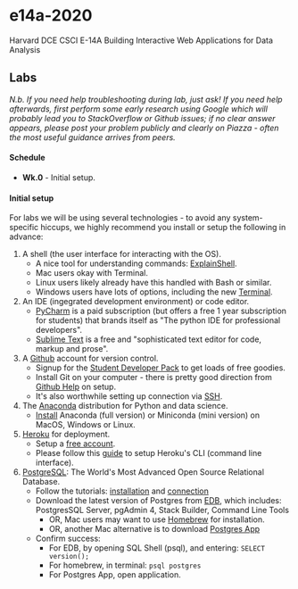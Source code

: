 # e14a-2020
Harvard DCE CSCI E-14A Building Interactive Web Applications for Data Analysis

## Labs
*N.b. If you need help troubleshooting during lab, just ask! If you need help afterwards, first perform some early research using Google which will probably lead you to StackOverflow or Github issues; if no clear answer appears, please post your problem publicly and clearly on Piazza - often the most useful guidance arrives from peers.*

#### Schedule
+ **Wk.0** - Initial setup.

#### Initial setup
For labs we will be using several technologies - to avoid any system-specific  hiccups, we highly recommend you install or setup the following in advance:
1. A shell (the user interface for interacting with the OS).
    + A nice tool for understanding commands: [ExplainShell](https://explainshell.com/).
    + Mac users okay with Terminal.
    + Linux users likely already have this handled with Bash or similar.
    + Windows users have lots of options, including the new [Terminal](https://www.microsoft.com/en-us/p/windows-terminal/9n0dx20hk701?activetab=pivot:overviewtab).
2. An IDE (ingegrated development environment) or code editor.
    + [PyCharm](https://www.jetbrains.com/pycharm/) is a paid subscription (but offers a free 1 year subscription for
  students) that brands itself as "The python IDE for professional developers".
    + [Sublime Text](https://www.sublimetext.com/) is a free and "sophisticated text editor for
code, markup and prose".
3. A [Github](https://github.com/) account for version control.
    + Signup for the [Student Developer Pack](https://education.github.com/pack) to get loads of free goodies.
    + Install Git on your computer - there is pretty good direction from [Github Help](https://help.github.com/en/github/getting-started-with-github/set-up-git) on setup.
    + It's also worthwhile setting up connection via [SSH](https://help.github.com/en/github/authenticating-to-github/connecting-to-github-with-ssh).
4. The [Anaconda](https://www.anaconda.com/products/individual) distribution for Python and data science.
    + [Install](https://docs.anaconda.com/anaconda/install/) Anaconda (full version) or Miniconda (mini version) on
     MacOS, Windows or Linux.
5. [Heroku](https://www.heroku.com/) for deployment.
    + Setup a [free account](https://signup.heroku.com/login).
    + Please follow this [guide](https://devcenter.heroku.com/articles/heroku-cli) to setup Heroku's CLI (command
 line interface).
6. [PostgreSQL](https://www.postgresql.org/): The World's Most Advanced Open Source Relational Database.
    + Follow the tutorials: [installation](https://www.postgresqltutorial.com/install-postgresql/) and [connection](https://www.postgresqltutorial.com/connect-to-postgresql-database/)
    + Download the latest version of Postgres from [EDB](https://www.enterprisedb.com/downloads/postgres-postgresql-downloads), which includes: PostgresSQL Server, pgAdmin 4, Stack Builder, Command Line Tools
        + OR, Mac users may want to use [Homebrew](https://wiki.postgresql.org/wiki/Homebrew) for installation.
        + OR, another Mac alternative is to download [Postgres App](https://postgresapp.com/)
    + Confirm success: 
        + For EDB, by opening SQL Shell (psql), and entering: `SELECT version();`
        + For homebrew, in terminal: `psql postgres`
        + For Postgres App, open application.
 
 
 